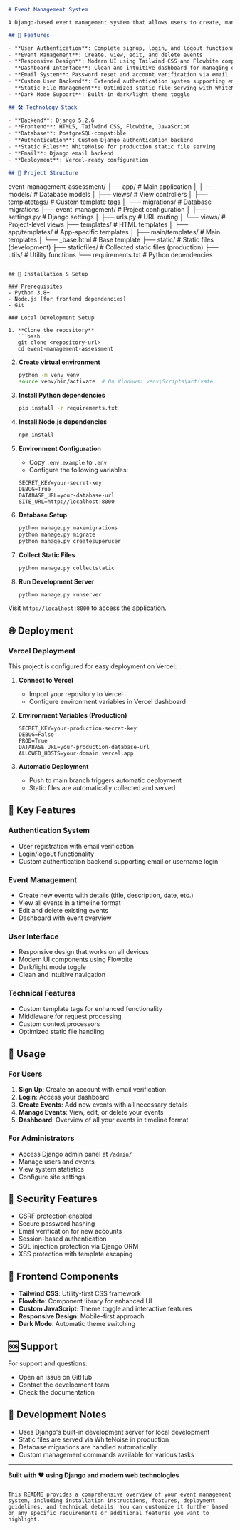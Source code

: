 ```markdown
# Event Management System

A Django-based event management system that allows users to create, manage, and track events with user authentication and a responsive web interface.

## 🚀 Features

- **User Authentication**: Complete signup, login, and logout functionality with email verification
- **Event Management**: Create, view, edit, and delete events
- **Responsive Design**: Modern UI using Tailwind CSS and Flowbite components
- **Dashboard Interface**: Clean and intuitive dashboard for managing events
- **Email System**: Password reset and account verification via email
- **Custom User Backend**: Extended authentication system supporting email/username login
- **Static File Management**: Optimized static file serving with WhiteNoise
- **Dark Mode Support**: Built-in dark/light theme toggle

## 🛠️ Technology Stack

- **Backend**: Django 5.2.6
- **Frontend**: HTML5, Tailwind CSS, Flowbite, JavaScript
- **Database**: PostgreSQL-compatible
- **Authentication**: Custom Django authentication backend
- **Static Files**: WhiteNoise for production static file serving
- **Email**: Django email backend
- **Deployment**: Vercel-ready configuration

## 📁 Project Structure

```
event-management-assessment/
├── app/                           # Main application
│   ├── models/                    # Database models
│   ├── views/                     # View controllers
│   ├── templatetags/              # Custom template tags
│   └── migrations/                # Database migrations
├── event_management/              # Project configuration
│   ├── settings.py                # Django settings
│   ├── urls.py                    # URL routing
│   └── views/                     # Project-level views
├── templates/                     # HTML templates
│   ├── app/templates/             # App-specific templates
│   ├── main/templates/            # Main templates
│   └── _base.html                 # Base template
├── static/                        # Static files (development)
├── staticfiles/                   # Collected static files (production)
├── utils/                         # Utility functions
└── requirements.txt               # Python dependencies
```

## 🔧 Installation & Setup

### Prerequisites
- Python 3.8+
- Node.js (for frontend dependencies)
- Git

### Local Development Setup

1. **Clone the repository**
   ```bash
   git clone <repository-url>
   cd event-management-assessment
   ```

2. **Create virtual environment**
   ```bash
   python -m venv venv
   source venv/bin/activate  # On Windows: venv\Scripts\activate
   ```

3. **Install Python dependencies**
   ```bash
   pip install -r requirements.txt
   ```

4. **Install Node.js dependencies**
   ```bash
   npm install
   ```

5. **Environment Configuration**
   - Copy `.env.example` to `.env`
   - Configure the following variables:
   ```env
   SECRET_KEY=your-secret-key
   DEBUG=True
   DATABASE_URL=your-database-url
   SITE_URL=http://localhost:8000
   ```

6. **Database Setup**
   ```bash
   python manage.py makemigrations
   python manage.py migrate
   python manage.py createsuperuser
   ```

7. **Collect Static Files**
   ```bash
   python manage.py collectstatic
   ```

8. **Run Development Server**
   ```bash
   python manage.py runserver
   ```

Visit `http://localhost:8000` to access the application.

## 🌐 Deployment

### Vercel Deployment

This project is configured for easy deployment on Vercel:

1. **Connect to Vercel**
   - Import your repository to Vercel
   - Configure environment variables in Vercel dashboard

2. **Environment Variables (Production)**
   ```env
   SECRET_KEY=your-production-secret-key
   DEBUG=False
   PROD=True
   DATABASE_URL=your-production-database-url
   ALLOWED_HOSTS=your-domain.vercel.app
   ```

3. **Automatic Deployment**
   - Push to main branch triggers automatic deployment
   - Static files are automatically collected and served

## 📱 Key Features

### Authentication System
- User registration with email verification
- Login/logout functionality  
- Custom authentication backend supporting email or username login

### Event Management
- Create new events with details (title, description, date, etc.)
- View all events in a timeline format
- Edit and delete existing events
- Dashboard with event overview

### User Interface
- Responsive design that works on all devices
- Modern UI components using Flowbite
- Dark/light mode toggle
- Clean and intuitive navigation

### Technical Features
- Custom template tags for enhanced functionality
- Middleware for request processing
- Custom context processors
- Optimized static file handling

## 🎯 Usage

### For Users
1. **Sign Up**: Create an account with email verification
2. **Login**: Access your dashboard
3. **Create Events**: Add new events with all necessary details
4. **Manage Events**: View, edit, or delete your events
5. **Dashboard**: Overview of all your events in timeline format

### For Administrators
- Access Django admin panel at `/admin/`
- Manage users and events
- View system statistics
- Configure site settings

## 🔐 Security Features

- CSRF protection enabled
- Secure password hashing
- Email verification for new accounts
- Session-based authentication
- SQL injection protection via Django ORM
- XSS protection with template escaping

## 🎨 Frontend Components

- **Tailwind CSS**: Utility-first CSS framework
- **Flowbite**: Component library for enhanced UI
- **Custom JavaScript**: Theme toggle and interactive features
- **Responsive Design**: Mobile-first approach
- **Dark Mode**: Automatic theme switching

## 🆘 Support

For support and questions:
- Open an issue on GitHub
- Contact the development team
- Check the documentation

## 🔧 Development Notes

- Uses Django's built-in development server for local development
- Static files are served via WhiteNoise in production
- Database migrations are handled automatically
- Custom management commands available for various tasks

---

**Built with ❤️ using Django and modern web technologies**
```

This README provides a comprehensive overview of your event management system, including installation instructions, features, deployment guidelines, and technical details. You can customize it further based on any specific requirements or additional features you want to highlight.